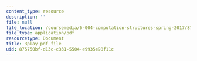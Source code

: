 ```yaml
---
content_type: resource
description: ''
file: null
file_location: /coursemedia/6-004-computation-structures-spring-2017/875750bfd13cc3315504e9935e98f11c_TV6AtNbmLBE.pdf
file_type: application/pdf
resourcetype: Document
title: 3play pdf file
uid: 875750bf-d13c-c331-5504-e9935e98f11c
---
```

